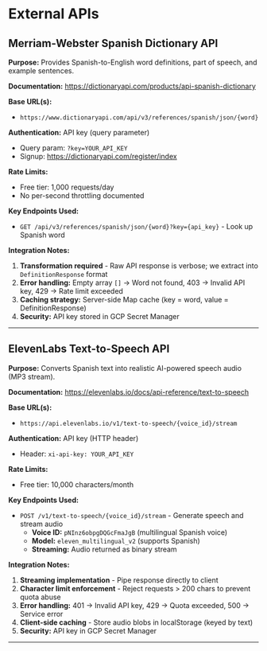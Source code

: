 # External APIs

## Merriam-Webster Spanish Dictionary API

**Purpose:** Provides Spanish-to-English word definitions, part of speech, and example sentences.

**Documentation:** https://dictionaryapi.com/products/api-spanish-dictionary

**Base URL(s):**
- `https://www.dictionaryapi.com/api/v3/references/spanish/json/{word}`

**Authentication:** API key (query parameter)
- Query param: `?key=YOUR_API_KEY`
- Signup: https://dictionaryapi.com/register/index

**Rate Limits:**
- Free tier: 1,000 requests/day
- No per-second throttling documented

**Key Endpoints Used:**

- `GET /api/v3/references/spanish/json/{word}?key={api_key}` - Look up Spanish word

**Integration Notes:**

1. **Transformation required** - Raw API response is verbose; we extract into `DefinitionResponse` format
2. **Error handling:** Empty array `[]` → Word not found, 403 → Invalid API key, 429 → Rate limit exceeded
3. **Caching strategy:** Server-side Map cache (key = word, value = DefinitionResponse)
4. **Security:** API key stored in GCP Secret Manager

---

## ElevenLabs Text-to-Speech API

**Purpose:** Converts Spanish text into realistic AI-powered speech audio (MP3 stream).

**Documentation:** https://elevenlabs.io/docs/api-reference/text-to-speech

**Base URL(s):**
- `https://api.elevenlabs.io/v1/text-to-speech/{voice_id}/stream`

**Authentication:** API key (HTTP header)
- Header: `xi-api-key: YOUR_API_KEY`

**Rate Limits:**
- Free tier: 10,000 characters/month

**Key Endpoints Used:**

- `POST /v1/text-to-speech/{voice_id}/stream` - Generate speech and stream audio
  - **Voice ID:** `pNInz6obpgDQGcFmaJgB` (multilingual Spanish voice)
  - **Model:** `eleven_multilingual_v2` (supports Spanish)
  - **Streaming:** Audio returned as binary stream

**Integration Notes:**

1. **Streaming implementation** - Pipe response directly to client
2. **Character limit enforcement** - Reject requests > 200 chars to prevent quota abuse
3. **Error handling:** 401 → Invalid API key, 429 → Quota exceeded, 500 → Service error
4. **Client-side caching** - Store audio blobs in localStorage (keyed by text)
5. **Security:** API key in GCP Secret Manager

---
